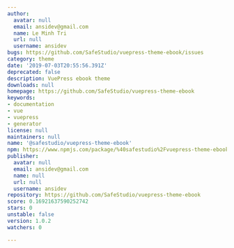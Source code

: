 ```yaml
---
author:
  avatar: null
  email: ansidev@gmail.com
  name: Le Minh Tri
  url: null
  username: ansidev
bugs: https://github.com/SafeStudio/vuepress-theme-ebook/issues
category: theme
date: '2019-07-03T20:55:56.391Z'
deprecated: false
description: VuePress ebook theme
downloads: null
homepage: https://github.com/SafeStudio/vuepress-theme-ebook
keywords:
- documentation
- vue
- vuepress
- generator
license: null
maintainers: null
name: '@safestudio/vuepress-theme-ebook'
npm: https://www.npmjs.com/package/%40safestudio%2Fvuepress-theme-ebook
publisher:
  avatar: null
  email: ansidev@gmail.com
  name: null
  url: null
  username: ansidev
repository: https://github.com/SafeStudio/vuepress-theme-ebook
score: 0.16921637590252742
stars: 0
unstable: false
version: 1.0.2
watchers: 0

---
```


